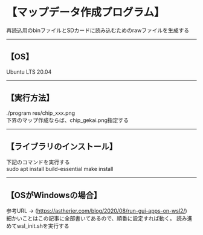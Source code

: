 # 【マップデータ作成プログラム】
再読込用のbinファイルとSDカードに読み込むためのrawファイルを生成する</br>

---

## 【OS】
Ubuntu LTS 20.04

---

## 【実行方法】
./program res/chip_xxx.png</br>
下界のマップ作成ならば、chip_gekai.png指定する</br>

---

## 【ライブラリのインストール】
下記のコマンドを実行する</br>
sudo apt install build-essential
make install</br>

---

## 【OSがWindowsの場合】
参考URL → (https://astherier.com/blog/2020/08/run-gui-apps-on-wsl2/)</br>
細かいことはこの記事に全部書いてあるので、順番に設定すれば動く。
読み進めてwsl_init.shを実行する
